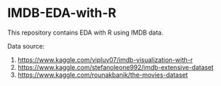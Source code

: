 # IMDB-EDA-with-R
This repository contains EDA with R using IMDB data. 

Data source: 
1. https://www.kaggle.com/vipluv07/imdb-visualization-with-r
2. https://www.kaggle.com/stefanoleone992/imdb-extensive-dataset
3. https://www.kaggle.com/rounakbanik/the-movies-dataset
